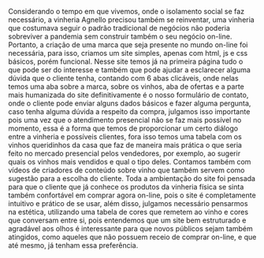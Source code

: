 Considerando o tempo em que vivemos, onde o isolamento social se faz necessário, a vinheria Agnello precisou também se reinventar, uma vinheria que costumava seguir o padrão tradicional de negócios não poderia sobreviver a pandemia sem construir também o seu negócio on-line.
Portanto, a criação de uma marca que seja presente no mundo on-line foi necessária, para isso, criamos um site simples, apenas com html, js e css básicos, porém funcional.
Nesse site temos já na primeira página tudo o que pode ser do interesse e também que pode ajudar a esclarecer alguma dúvida que o cliente tenha, contando com 6 abas clicáveis, onde nelas temos uma aba sobre a marca, sobre os vinhos, aba de ofertas e a parte mais humanizada do site definitivamente é o nosso formulário de contato, onde o cliente pode enviar alguns dados básicos e fazer alguma pergunta, caso tenha alguma dúvida a respeito da compra, julgamos isso importante pois uma vez que o atendimento presencial não se faz mais possível no momento, essa é a forma que temos de proporcionar um certo diálogo entre a vinheria e possíveis clientes, fora isso temos uma tabela com os vinhos queridinhos da casa que faz de maneira mais prática o que seria feito no mercado presencial pelos vendedores, por exemplo, ao sugerir quais os vinhos mais vendidos e qual o tipo deles.
Contamos também com vídeos de criadores de conteúdo sobre vinho que também servem como sugestão para a escolha do cliente. 
Toda a ambientação do site foi pensada para que o cliente que já conhece os produtos da vinheria física se sinta também confortável em comprar agora on-line, pois o site é completamente intuitivo e prático de se usar, além disso, julgamos necessário pensarmos na estética, utilizando uma tabela de cores que remetem ao vinho e cores que conversam entre si, pois entendemos que um site bem estruturado e agradável aos olhos é interessante para que novos públicos sejam também atingidos, como aqueles que não possuem receio de comprar on-line, e que até mesmo, já tenham essa preferência.
